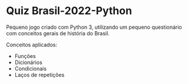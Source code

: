 # Quiz Brasil-2022-Python

 Pequeno jogo criado com Python 3, utilizando  um pequeno questionário com conceitos gerais de história do Brasil.

 Conceitos aplicados:

 * Funções 
 * Dicionários
 * Condicionais
 * Laços de repetições

